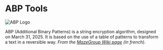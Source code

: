 # ABP Tools

![ABP Logo](https://mazegroup.org//wiki/images/e/ed/ABP_logo.png)

ABP (Additional Binary Patterns) is a string encryption algorithm, designed on March 31, 2025. It is based on the use of a table of patterns to transform a text in a reversible way.
_From the [MazeGroup Wiki page](https://mazegroup.org/wiki/index.php/ABP) (in french)._
